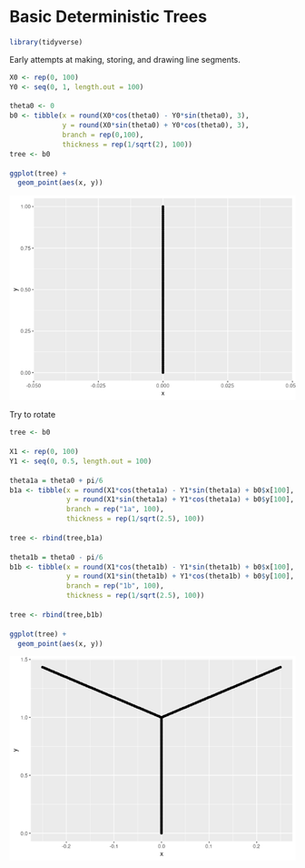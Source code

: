 Basic Deterministic Trees
================

``` r
library(tidyverse)
```

Early attempts at making, storing, and drawing line segments.

``` r
X0 <- rep(0, 100)
Y0 <- seq(0, 1, length.out = 100)

theta0 <- 0
b0 <- tibble(x = round(X0*cos(theta0) - Y0*sin(theta0), 3),
             y = round(X0*sin(theta0) + Y0*cos(theta0), 3),
             branch = rep(0,100),
             thickness = rep(1/sqrt(2), 100))
tree <- b0

ggplot(tree) + 
  geom_point(aes(x, y))
```

![](basic_deterministic_trees_files/figure-gfm/unnamed-chunk-2-1.png)<!-- -->

Try to rotate

``` r
tree <- b0

X1 <- rep(0, 100)
Y1 <- seq(0, 0.5, length.out = 100)

theta1a = theta0 + pi/6
b1a <- tibble(x = round(X1*cos(theta1a) - Y1*sin(theta1a) + b0$x[100], 3),
              y = round(X1*sin(theta1a) + Y1*cos(theta1a) + b0$y[100], 3),
              branch = rep("1a", 100),
              thickness = rep(1/sqrt(2.5), 100))

tree <- rbind(tree,b1a)

theta1b = theta0 - pi/6
b1b <- tibble(x = round(X1*cos(theta1b) - Y1*sin(theta1b) + b0$x[100], 3),
              y = round(X1*sin(theta1b) + Y1*cos(theta1b) + b0$y[100], 3),
              branch = rep("1b", 100),
              thickness = rep(1/sqrt(2.5), 100))

tree <- rbind(tree,b1b)

ggplot(tree) + 
  geom_point(aes(x, y))
```

![](basic_deterministic_trees_files/figure-gfm/unnamed-chunk-3-1.png)<!-- -->

